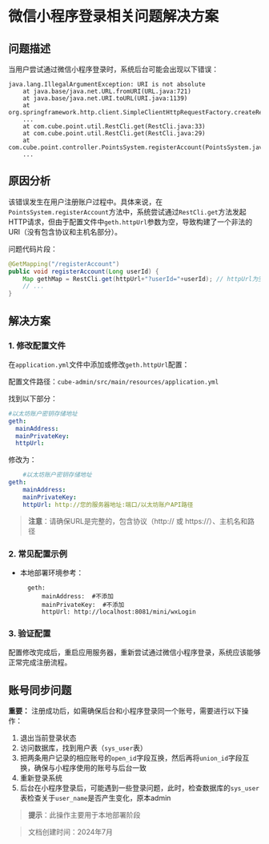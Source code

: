 # 微信小程序登录相关问题解决方案

## 问题描述

当用户尝试通过微信小程序登录时，系统后台可能会出现以下错误：

```
java.lang.IllegalArgumentException: URI is not absolute
	at java.base/java.net.URL.fromURI(URL.java:721)
	at java.base/java.net.URI.toURL(URI.java:1139)
	at org.springframework.http.client.SimpleClientHttpRequestFactory.createRequest(SimpleClientHttpRequestFactory.java:145)
    ...
	at com.cube.point.util.RestCli.get(RestCli.java:33)
	at com.cube.point.util.RestCli.get(RestCli.java:29)
	at com.cube.point.controller.PointsSystem.registerAccount(PointsSystem.java:178)
    ...
```

## 原因分析

该错误发生在用户注册账户过程中。具体来说，在`PointsSystem.registerAccount`方法中，系统尝试通过`RestCli.get`方法发起HTTP请求，但由于配置文件中`geth.httpUrl`参数为空，导致构建了一个非法的URI（没有包含协议和主机名部分）。

问题代码片段：
```java
@GetMapping("/registerAccount")
public void registerAccount(Long userId) {
    Map gethMap = RestCli.get(httpUrl+"?userId="+userId); // httpUrl为空，导致URI非法
    // ...
}
```

## 解决方案

### 1. 修改配置文件

在`application.yml`文件中添加或修改`geth.httpUrl`配置：

配置文件路径：`cube-admin/src/main/resources/application.yml`

找到以下部分：
```yaml
#以太坊账户密钥存储地址
geth:
  mainAddress:
  mainPrivateKey:
  httpUrl:
```

修改为：
```yaml
    #以太坊账户密钥存储地址
geth:
    mainAddress: 
    mainPrivateKey: 
    httpUrl: http://您的服务器地址:端口/以太坊账户API路径
```

> **注意**：请确保URL是完整的，包含协议（http:// 或 https://）、主机名和路径

### 2. 常见配置示例

- 本地部署环境参考：
  ```
    geth:
        mainAddress:  #不添加
        mainPrivateKey:  #不添加
        httpUrl: http://localhost:8081/mini/wxLogin
  ```

### 3. 验证配置

配置修改完成后，重启应用服务器，重新尝试通过微信小程序登录，系统应该能够正常完成注册流程。

## 账号同步问题

**重要：** 注册成功后，如需确保后台和小程序登录同一个账号，需要进行以下操作：

1. 退出当前登录状态
2. 访问数据库，找到用户表（`sys_user`表）
3. 把两条用户记录的相应账号的`open_id`字段互换，然后再将`union_id`字段互换，确保与小程序使用的账号与后台一致
4. 重新登录系统
5. 后台在小程序登录后，可能遇到一些登录问题，此时，检查数据库的`sys_user`表检查关于`user_name`是否产生变化，原本admin

> **提示**：此操作主要用于本地部署阶段



> 文档创建时间：2024年7月
